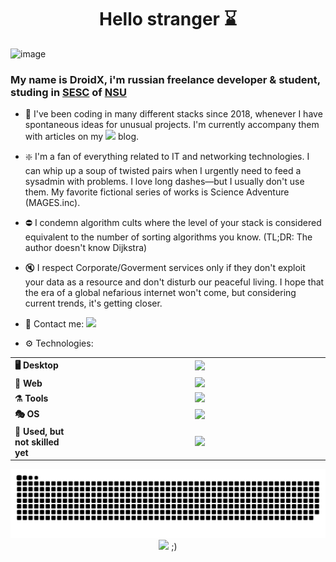 
<div align="center">
  <h1>Hello stranger ⌛</h1>
</div>

![image](https://github.com/user-attachments/assets/39e0958c-68de-4fc2-a5d9-bfebb032e80e)

### My name is **DroidX**, i'm russian freelance developer & student, studing in [SESC](https://sesc.nsu.ru/) of [NSU](https://www.nsu.ru/n/)

+ 🌱 I've been coding in many different stacks since 2018, whenever I have spontaneous ideas for unusual projects. I'm currently accompany them with articles on my [![](https://img.shields.io/badge/Habr-cyan.svg)](https://habr.com/ru/users/CodeDroidX/) blog.

+ ❇️ I'm a fan of everything related to IT and networking technologies. I can whip up a soup of twisted pairs when I urgently need to feed a sysadmin with problems. I love long dashes—but I usually don't use them. My favorite fictional series of works is Science Adventure (MAGES.inc).

+ ⛔ I condemn algorithm cults where the level of your stack is considered equivalent to the number of sorting algorithms you know. (TL;DR: The author doesn't know Dijkstra)

+ 🔇 I respect Corporate/Goverment services only if they don't exploit your data as a resource and don't disturb our peaceful living.
I hope that the era of a global nefarious internet won't come, but considering current trends, it's getting closer.

+ 🤝 Contact me:  [![](https://img.shields.io/badge/Telegram-blue.svg)](https://t.me/tg_droid_x)  

+ ⚙️ Technologies:
<table align="center">
    <tr border="none">
      <td width="10%" align="left">
        <b>🖥️ Desktop</b>
      </td>
      <td width="50%" align="center">
        <img src="https://skillicons.dev/icons?i=py,godot,nodejs,docker,nginx,selenium,anaconda,forth,opencv,sqlite,electron" />
      </td>
    </tr>
    <tr border="none">
      <td width="10%" align="left">
        <b>🔭 Web</b>
      </td>
      <td width="50%" align="center">
        <img src="https://skillicons.dev/icons?i=html,css,js,ts,fastapi,react,codepen,md" />
      </td>
    </tr>
    <tr border="none">
      <td width="10%" align="left">
        <b>⚗️ Tools</b>
      </td>
      <td width="50%" align="center">
        <img src="https://skillicons.dev/icons?i=git,vscodium,atom,bash,powershell,obsidian,regex" />
      </td>
    </tr>
    <tr border="none">
      <td width="10%" align="left">
        <b>🎭 OS</b>
      </td>
      <td width="50%" align="center">
        <img src="https://skillicons.dev/icons?i=windows,debian,arch" />
      </td>
    </tr>
    <tr border="none">
      <td width="10%" align="left">
        <b>💾 Used, but not skilled yet</b>
      </td>
      <td width="50%" align="center">
        <img src="https://skillicons.dev/icons?i=cpp,go,java,kotlin,lua,latex,cloudflare,githubactions,sklearn" />
      </td>
    </tr>
</table>

<p align="center">
    <img src="https://raw.githubusercontent.com/platane/snk/output/github-contribution-grid-snake-dark.svg" />
    <br/>
    <img src="https://visitcount.itsvg.in/api?id=CodeDruidX&label=You%20are&color=1&pretty=false" /> ;)
</p>




